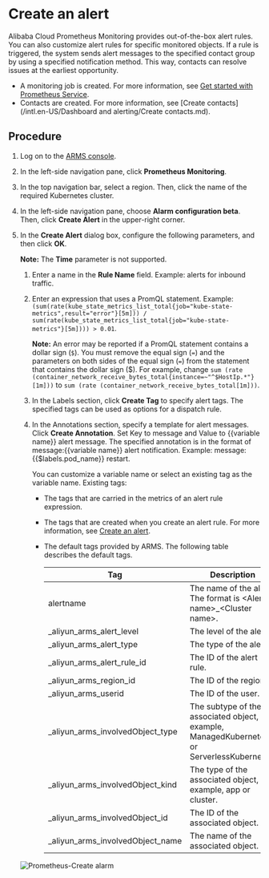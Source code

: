 # Create an alert

Alibaba Cloud Prometheus Monitoring provides out-of-the-box alert rules. You can also customize alert rules for specific monitored objects. If a rule is triggered, the system sends alert messages to the specified contact group by using a specified notification method. This way, contacts can resolve issues at the earliest opportunity.

-   A monitoring job is created. For more information, see [Get started with Prometheus Service]().
-   Contacts are created. For more information, see [Create contacts](/intl.en-US/Dashboard and alerting/Create contacts.md).

## Procedure

1.  Log on to the [ARMS console](https://arms-ap-southeast-1.console.aliyun.com/#/home).

2.  In the left-side navigation pane, click **Prometheus Monitoring**.

3.  In the top navigation bar, select a region. Then, click the name of the required Kubernetes cluster.

4.  In the left-side navigation pane, choose **Alarm configuration beta**. Then, click **Create Alert** in the upper-right corner.

5.  In the **Create Alert** dialog box, configure the following parameters, and then click **OK**.

    **Note:** The **Time** parameter is not supported.

    1.  Enter a name in the **Rule Name** field. Example: alerts for inbound traffic.

    2.  Enter an expression that uses a PromQL statement. Example: `(sum(rate(kube_state_metrics_list_total{job="kube-state-metrics",result="error"}[5m])) / sum(rate(kube_state_metrics_list_total{job="kube-state-metrics"}[5m]))) > 0.01`.

        **Note:** An error may be reported if a PromQL statement contains a dollar sign \(`$`\). You must remove the equal sign \(`=`\) and the parameters on both sides of the equal sign \(`=`\) from the statement that contains the dollar sign \($\). For example, change `sum (rate (container_network_receive_bytes_total{instance=~"^$HostIp.*"}[1m]))` to `sum (rate (container_network_receive_bytes_total[1m]))`.

    3.  In the Labels section, click **Create Tag** to specify alert tags. The specified tags can be used as options for a dispatch rule.

    4.  In the Annotations section, specify a template for alert messages. Click **Create Annotation**. Set Key to message and Value to \{\{variable name\}\} alert message. The specified annotation is in the format of message:\{\{variable name\}\} alert notification. Example: message:\{\{$labels.pod\_name\}\} restart.

        You can customize a variable name or select an existing tag as the variable name. Existing tags:

        -   The tags that are carried in the metrics of an alert rule expression.
        -   The tags that are created when you create an alert rule. For more information, see [Create an alert]().
        -   The default tags provided by ARMS. The following table describes the default tags.

            |Tag|Description|
            |---|-----------|
            |alertname|The name of the alert. The format is <Alert name\>\_<Cluster name\>.|
            |\_aliyun\_arms\_alert\_level|The level of the alert.|
            |\_aliyun\_arms\_alert\_type|The type of the alert.|
            |\_aliyun\_arms\_alert\_rule\_id|The ID of the alert rule.|
            |\_aliyun\_arms\_region\_id|The ID of the region.|
            |\_aliyun\_arms\_userid|The ID of the user.|
            |\_aliyun\_arms\_involvedObject\_type|The subtype of the associated object, for example, ManagedKubernetes or ServerlessKubernetes.|
            |\_aliyun\_arms\_involvedObject\_kind|The type of the associated object, for example, app or cluster.|
            |\_aliyun\_arms\_involvedObject\_id|The ID of the associated object.|
            |\_aliyun\_arms\_involvedObject\_name|The name of the associated object.|

    ![Prometheus-Create alarm](https://static-aliyun-doc.oss-accelerate.aliyuncs.com/assets/img/en-US/2026378061/p182018.png)


